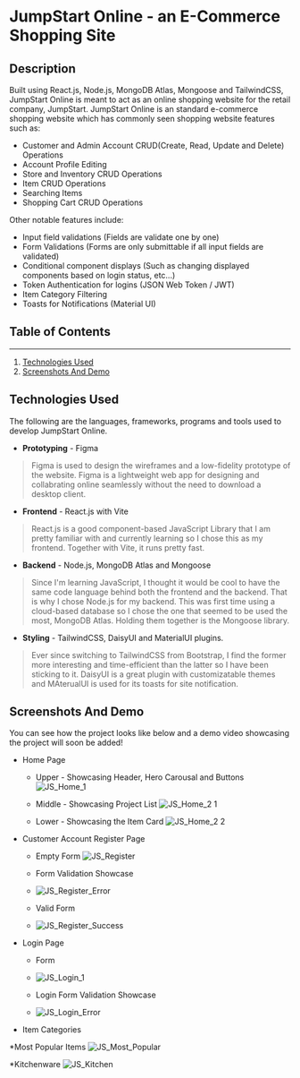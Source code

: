 # JumpStart Online - an E-Commerce Shopping Site

## Description 
Built using React.js, Node.js, MongoDB Atlas, Mongoose and TailwindCSS, JumpStart Online is meant to act as an online shopping website for the retail company, JumpStart. JumpStart Online is an standard e-commerce shopping website which has commonly seen shopping website features such as: 
+ Customer and Admin Account CRUD(Create, Read, Update and Delete) Operations
+ Account Profile Editing
+ Store and Inventory CRUD Operations
+ Item CRUD Operations
+ Searching Items
+ Shopping Cart CRUD Operations

Other notable features include:
- Input field validations (Fields are validate one by one)
- Form Validations (Forms are only submittable if all input fields are validated)
- Conditional component displays (Such as changing displayed components based on login status, etc...)
- Token Authentication for logins (JSON Web Token / JWT)
- Item Category Filtering
- Toasts for Notifications (Material UI)

## Table of Contents
---------------------
1. [Technologies Used](#technologies-used)
2. [Screenshots And Demo](#screenshots-and-demo)

## Technologies Used 
The following are the languages, frameworks, programs and tools used to develop JumpStart Online.
+ **Prototyping** - Figma
> Figma is used to design the wireframes and a low-fidelity prototype of the website. Figma is a lightweight web app for designing and collabrating online seamlessly without the need to download a desktop client.
+ **Frontend** - React.js with Vite
> React.js is a good component-based JavaScript Library that I am pretty familiar with and currently learning so I chose this as my frontend. Together with Vite, it runs pretty fast.
+ **Backend** - Node.js, MongoDB Atlas and Mongoose 
> Since I'm learning JavaScript, I thought it would be cool to have the same code language behind both the frontend and the backend. That is why I chose Node.js for my backend. This was first time using a cloud-based database so I chose the one that seemed to be used the most, MongoDB Atlas. Holding them together is the Mongoose library.
+ **Styling** - TailwindCSS, DaisyUI and MaterialUI plugins.
> Ever since switching to TailwindCSS from Bootstrap, I find the former more interesting and time-efficient than the latter so I have been sticking to it. DaisyUI is a great plugin with customizatable themes and MAterualUI is used for its toasts for site notification.

## Screenshots And Demo
You can see how the project looks like below and a demo video showcasing the project will soon be added!

- Home Page
  * Upper - Showcasing Header, Hero Carousal and Buttons
 ![JS_Home_1](https://github.com/EdgarSnow75/JumpStart/assets/119287727/df411240-29da-46d9-8d7d-70afbafa718a)


  * Middle - Showcasing Project List
 ![JS_Home_2 1](https://github.com/EdgarSnow75/JumpStart/assets/119287727/c24e0a38-d684-4731-bf00-448c82ae6241)


  * Lower - Showcasing the Item Card
  ![JS_Home_2 2](https://github.com/EdgarSnow75/JumpStart/assets/119287727/fda63a5d-1ad9-4081-b71f-d2fab7a819bc)

- Customer Account Register Page

  * Empty Form
  ![JS_Register](https://github.com/EdgarSnow75/JumpStart/assets/119287727/17d8b046-de24-4399-991e-fc727b7c1fc7)

  * Form Validation Showcase
  * ![JS_Register_Error](https://github.com/EdgarSnow75/JumpStart/assets/119287727/fb47beee-ad89-4494-968a-0e42a868b4d8)
 
    
  * Valid Form
  * ![JS_Register_Success](https://github.com/EdgarSnow75/JumpStart/assets/119287727/09ae8659-df89-43a1-ae0f-53f297ce6555)


- Login Page
  
  * Form
  * ![JS_Login_1](https://github.com/EdgarSnow75/JumpStart/assets/119287727/a3b96b56-7a5d-4de3-8ab4-d4ef069e5c88)
    
  * Login Form Validation Showcase
  * ![JS_Login_Error](https://github.com/EdgarSnow75/JumpStart/assets/119287727/5b62cce8-18fa-4188-87c3-b8e253ca09f4)

- Item Categories
  
 *Most Popular Items
  ![JS_Most_Popular](https://github.com/EdgarSnow75/JumpStart/assets/119287727/3c79633d-5b90-4ae2-b649-30155859ee23)

 *Kitchenware 
  ![JS_Kitchen](https://github.com/EdgarSnow75/JumpStart/assets/119287727/9b6e4801-3234-4cce-b5d3-8c99f58b6bb6)

